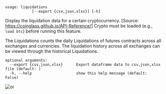 ```
usage: liquidations
            [--export {csv,json,xlsx}] [-h]
```

Display the liquidation data for a certain cryptocurrency. [Source: https://coinglass.github.io/API-Reference/]
Crypto must be loaded (e.g., `load btc`) before running this feature.

The  Liquidations counts the daily Liquidations of futures contracts across all exchanges and currencies. The liquidation history across all exchanges can be viewed through the historical Liquidations. 

```
optional arguments:
  --export {csv,json,xlsx}      Export dataframe data to csv,json,xlsx file (default: )
  -h, --help                    show this help message (default: False)
```

![oi](https://user-images.githubusercontent.com/1673206/186211230-e095fe05-6d86-4d6a-aa2d-dd84dee4ad52.png)